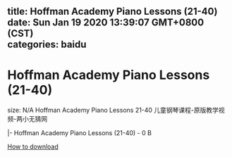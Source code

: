 
title: Hoffman Academy Piano Lessons (21-40)
date: Sun Jan 19 2020 13:39:07 GMT+0800 (CST)    
categories: baidu
---

# Hoffman Academy Piano Lessons (21-40)
size: N/A
 Hoffman Academy Piano Lessons 21-40 儿童钢琴课程-原版教学视频-两小无猜网
 
|- Hoffman Academy Piano Lessons (21-40) - 0 B

[How to download](https://bpcam.bemobtrk.com/go/2ceec3aa-1ca2-46d6-b9ff-aaa5c184517c?jno=5112)